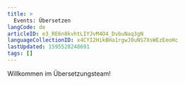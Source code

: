 ```yaml
---
title: >
  Events: Übersetzen
langCode: de
articleID: e3_RE6n8kvhtLIYJvM4O4_DvbuNaq3gN
languageCollectionID: x4CYI2HikBHa1rgwJ0uNS7XsWEzEeoHc
lastUpdated: 1595528248691
tags: []
---
```


Willkommen im Übersetzungsteam!